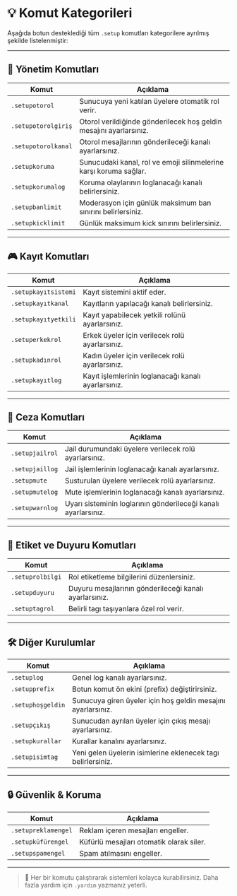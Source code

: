 # 💡 Komut Kategorileri

Aşağıda botun desteklediği tüm `.setup` komutları kategorilere ayrılmış şekilde listelenmiştir:

---

## 👑 Yönetim Komutları

| Komut | Açıklama |
|-------|----------|
| `.setupotorol` | Sunucuya yeni katılan üyelere otomatik rol verir. |
| `.setupotorolgiriş` | Otorol verildiğinde gönderilecek hoş geldin mesajını ayarlarsınız. |
| `.setupotorolkanal` | Otorol mesajlarının gönderileceği kanalı ayarlarsınız. |
| `.setupkoruma` | Sunucudaki kanal, rol ve emoji silinmelerine karşı koruma sağlar. |
| `.setupkorumalog` | Koruma olaylarının loglanacağı kanalı belirlersiniz. |
| `.setupbanlimit` | Moderasyon için günlük maksimum ban sınırını belirlersiniz. |
| `.setupkicklimit` | Günlük maksimum kick sınırını belirlersiniz. |

---

## 🎮 Kayıt Komutları

| Komut | Açıklama |
|-------|----------|
| `.setupkayıtsistemi` | Kayıt sistemini aktif eder. |
| `.setupkayıtkanal` | Kayıtların yapılacağı kanalı belirlersiniz. |
| `.setupkayıtyetkili` | Kayıt yapabilecek yetkili rolünü ayarlarsınız. |
| `.setuperkekrol` | Erkek üyeler için verilecek rolü ayarlarsınız. |
| `.setupkadınrol` | Kadın üyeler için verilecek rolü ayarlarsınız. |
| `.setupkayıtlog` | Kayıt işlemlerinin loglanacağı kanalı ayarlarsınız. |

---

## 📛 Ceza Komutları

| Komut | Açıklama |
|-------|----------|
| `.setupjailrol` | Jail durumundaki üyelere verilecek rolü ayarlarsınız. |
| `.setupjaillog` | Jail işlemlerinin loglanacağı kanalı ayarlarsınız. |
| `.setupmute` | Susturulan üyelere verilecek rolü ayarlarsınız. |
| `.setupmutelog` | Mute işlemlerinin loglanacağı kanalı ayarlarsınız. |
| `.setupwarnlog` | Uyarı sisteminin loglarının gönderileceği kanalı ayarlarsınız. |

---

## 📢 Etiket ve Duyuru Komutları

| Komut | Açıklama |
|-------|----------|
| `.setuprolbilgi` | Rol etiketleme bilgilerini düzenlersiniz. |
| `.setupduyuru` | Duyuru mesajlarının gönderileceği kanalı ayarlarsınız. |
| `.setuptagrol` | Belirli tagı taşıyanlara özel rol verir. |

---

## 🛠️ Diğer Kurulumlar

| Komut | Açıklama |
|-------|----------|
| `.setuplog` | Genel log kanalı ayarlarsınız. |
| `.setupprefix` | Botun komut ön ekini (prefix) değiştirirsiniz. |
| `.setuphoşgeldin` | Sunucuya giren üyeler için hoş geldin mesajını ayarlarsınız. |
| `.setupçıkış` | Sunucudan ayrılan üyeler için çıkış mesajı ayarlarsınız. |
| `.setupkurallar` | Kurallar kanalını ayarlarsınız. |
| `.setupisimtag` | Yeni gelen üyelerin isimlerine eklenecek tagı belirlersiniz. |

---

## 🔒 Güvenlik & Koruma

| Komut | Açıklama |
|-------|----------|
| `.setupreklamengel` | Reklam içeren mesajları engeller. |
| `.setupküfürengel` | Küfürlü mesajları otomatik olarak siler. |
| `.setupspamengel` | Spam atılmasını engeller. |

---

> 📌 Her bir komutu çalıştırarak sistemleri kolayca kurabilirsiniz. Daha fazla yardım için `.yardım` yazmanız yeterli.
